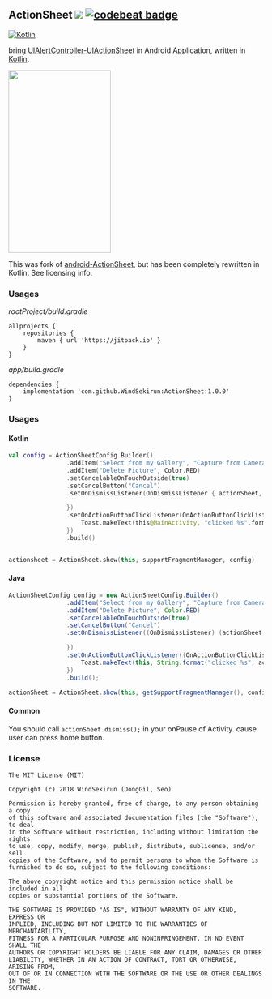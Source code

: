 ## ActionSheet [![](https://jitpack.io/v/WindSekirun/ActionSheet.svg)](https://jitpack.io/#WindSekirun/ActionSheet) [![codebeat badge](https://codebeat.co/badges/01d0775b-2e7b-4240-83f7-3abfff86591f)](https://codebeat.co/projects/github-com-windsekirun-actionsheet-master)

[![Kotlin](https://img.shields.io/badge/kotlin-1.2.0-blue.svg)](http://kotlinlang.org)

bring [UIAlertController-UIActionSheet](https://developer.apple.com/documentation/uikit/uialertcontroller) in Android Application, written in [Kotlin](http://kotlinlang.org).

<img src="https://github.com/WindSekirun/ActionSheet/blob/master/sample.png" width="202" height="360">

This was fork of [android-ActionSheet](https://github.com/baoyongzhang/android-ActionSheet), but has been completely rewritten in Kotlin. See licensing info.

### Usages
*rootProject/build.gradle*
```	
allprojects {
    repositories {
	    maven { url 'https://jitpack.io' }
    }
}
```

*app/build.gradle*
```
dependencies {
    implementation 'com.github.WindSekirun:ActionSheet:1.0.0'
}
```

### Usages

#### Kotlin
```Kotlin
val config = ActionSheetConfig.Builder()
                .addItem("Select from my Gallery", "Capture from Camera")
                .addItem("Delete Picture", Color.RED)
                .setCancelableOnTouchOutside(true)
                .setCancelButton("Cancel")
                .setOnDismissListener(OnDismissListener { actionSheet, isCancel ->

                })
                .setOnActionButtonClickListener(OnActionButtonClickListener { actionSheet, actionButton, index ->
                    Toast.makeText(this@MainActivity, "clicked %s".format(actionButton.title), Toast.LENGTH_SHORT).show()
                })
                .build()


actionsheet = ActionSheet.show(this, supportFragmentManager, config)
```

#### Java
```Java
ActionSheetConfig config = new ActionSheetConfig.Builder()
                .addItem("Select from my Gallery", "Capture from Camera")
                .addItem("Delete Picture", Color.RED)
                .setCancelableOnTouchOutside(true)
                .setCancelButton("Cancel")
                .setOnDismissListener((OnDismissListener) (actionSheet, isCancel) -> {

                })
                .setOnActionButtonClickListener((OnActionButtonClickListener) (actionSheet, actionButton, index) -> {
                    Toast.makeText(this, String.format("clicked %s", actionButton.getTitle()), Toast.LENGTH_SHORT).show();
                })
                .build();

actionSheet = ActionSheet.show(this, getSupportFragmentManager(), config);
````

#### Common
You should call ```actionSheet.dismiss();``` in your onPause of Activity. cause user can press home button.

### License 
```
The MIT License (MIT)

Copyright (c) 2018 WindSekirun (DongGil, Seo)

Permission is hereby granted, free of charge, to any person obtaining a copy
of this software and associated documentation files (the "Software"), to deal
in the Software without restriction, including without limitation the rights
to use, copy, modify, merge, publish, distribute, sublicense, and/or sell
copies of the Software, and to permit persons to whom the Software is
furnished to do so, subject to the following conditions:

The above copyright notice and this permission notice shall be included in all
copies or substantial portions of the Software.

THE SOFTWARE IS PROVIDED "AS IS", WITHOUT WARRANTY OF ANY KIND, EXPRESS OR
IMPLIED, INCLUDING BUT NOT LIMITED TO THE WARRANTIES OF MERCHANTABILITY,
FITNESS FOR A PARTICULAR PURPOSE AND NONINFRINGEMENT. IN NO EVENT SHALL THE
AUTHORS OR COPYRIGHT HOLDERS BE LIABLE FOR ANY CLAIM, DAMAGES OR OTHER
LIABILITY, WHETHER IN AN ACTION OF CONTRACT, TORT OR OTHERWISE, ARISING FROM,
OUT OF OR IN CONNECTION WITH THE SOFTWARE OR THE USE OR OTHER DEALINGS IN THE
SOFTWARE.

```
